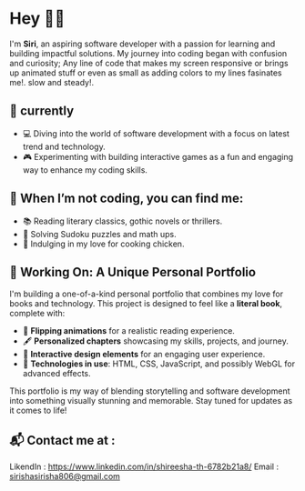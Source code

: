 # Hey 🧙‍♀️
I'm **Siri**, an aspiring software developer with a passion for learning and building impactful solutions. My journey into coding began with confusion and curiosity; Any line of code that makes my screen responsive or brings up animated stuff or even as small as adding colors to my lines fasinates me!. 
slow and steady!. 

## 🌟 currently 

- 💻 Diving into the world of software development with a focus on latest trend and technology.  
- 🎮 Experimenting with building interactive games as a fun and engaging way to enhance my coding skills.

## 🌟 When I’m not coding, you can find me:  
- 📚 Reading literary classics, gothic novels or thrillers. 
- 🧩 Solving Sudoku puzzles and math ups.  
- 🍗 Indulging in my love for cooking chicken.


## 📖 Working On: A Unique Personal Portfolio

I'm building a one-of-a-kind personal portfolio that combines my love for books and technology. This project is designed to feel like a **literal book**, complete with:  
- 📜 **Flipping animations** for a realistic reading experience.  
- 🖋️ **Personalized chapters** showcasing my skills, projects, and journey.  
- 🎨 **Interactive design elements** for an engaging user experience.  
- 💾 **Technologies in use**: HTML, CSS, JavaScript, and possibly WebGL for advanced effects.  

This portfolio is my way of blending storytelling and software development into something visually stunning and memorable. Stay tuned for updates as it comes to life!

## 📬 Contact me at :

LikendIn : https://www.linkedin.com/in/shireesha-th-6782b21a8/ 
Email : sirishasirisha806@gmail.com
  
